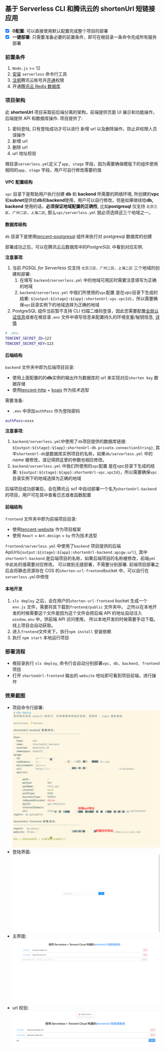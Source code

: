 ## 基于 Serverless CLI 和腾讯云的 shortenUrl 短链接应用

- [x] **0配置**: 可以直接使用默认配置完成整个项目的部署
- [x] **一键部署**: 只需要准备必要的前置条件，即可在根目录一条命令完成所有服务部署

### 前置条件

1. `Node.js` >= 12
2. [安装](https://cn.serverless.com/framework/docs-getting-started) `serverless` 命令行工具
3. [注册](https://cloud.tencent.com/register)腾讯云账号并[开通](https://cloud.tencent.com/document/product/1154/43006)权限
4. 开通[腾讯云 Redis 数据库](https://cloud.tencent.com/document/product/239/30821)

### 项目架构

此 **shortenUrl** 项目采取前后端分离的架构，前端提供页面 UI 展示和功能操作， 后端提供 API 和数据库操作. 项目提供了:

1. 密码登陆, 只有登陆成功才可以进行 新增 url 以及删除操作，防止非权限人员误操作
2. 新增 url
3. 删除 url
4. url 地址校验

根目录`serverless.yml`定义了`app, stage` 字段，因为需要确保模版下的组件使用相同的`app, stage` 字段，用户可自行修改需要的值

#### VPC 配置结构

`vpc` 目录下是帮助用户执行创建 **db** 和 **backend** 所需要的网络环境, 所创建的**vpc**和**subnet**提供给**db**和**backend**使用，用户可以自行修改，但是如果继续给**db, backend** 使用的话，**必须保证地域配置的正确性**, 比如**postgresql** 仅支持 `北京三区，广州二区，上海二区`, 那么`vpc/serverless.yml` 就必须选择这三个地域之一。

#### 数据库结构

`db` 目录下是使用[tencent-postgresql](https://github.com/serverless-components/tencent-postgresql) 组件来执行对 postgresql 数据库的创建

部署成功之后，可以在腾讯云云数据库中的*PostgreSQL* 中看到对应实例.

**注意事项**:

1. 当前 _PGSQL for Serverless_ 仅支持 `北京三区，广州二区，上海二区` 三个地域的创建和部署:
    1. 在填写 `backend/serverless.yml` 中的地域可用区时需要注意填写为正确的地域
    2. `backend/serverless.yml` 中我们所使用的`vpc`配置 是在*vpc*目录下生成的结果: `${output:${stage}:${app}:shortenUrl-vpc.vpcId}`，所以需要确保`vpc`目录实例下的地域选择为正确的地域
2. PostgreSQL 组件当前暂不支持 CLI 扫描二维码登录，因此您需要配置[全局认证信息](https://cn.serverless.com/framework/docs-commands-credentials)或者在根目录`.env` 文件中填写信息来配置持久的环境变量/秘钥信息, [详情](https://github.com/serverless-components/tencent-postgresql#4-%E8%B4%A6%E5%8F%B7%E9%85%8D%E7%BD%AE)

```bash
# .env
TENCENT_SECRET_ID=123
TENCENT_SECRET_KEY=123
```

#### 后端结构

`backend` 文件夹中即为后端项目目录:

-   使用上面配置的的**db**实例的输出作为数据库的 url 来实现对应`shorten key` 数据存储
-   使用[tencent-http](https://github.com/serverless-components/tencent-http) + [koajs](https://koajs.com/) 作为技术选型

需要准备:

-   `.env` 中添加`authPass` 作为登陆密码

```bash
authPass=xxxx
```

**注意事项**:

1. `backend/serverless.yml`中使用了`db`项目提供的数据库链接: `${output:${stage}:${app}:shortenUrl-db.private.connectionString}`, 其中`shortenUrl-db`是数据库实例项目的名称，如果`db/serverless.yml` 中的*name* 被修改，请记得把这里的参数也相应修改。
2. `backend/serverless.yml` 中我们所使用的`vpc`配置 是在*vpc*目录下生成的结果: `${output:${stage}:${app}:shortenUrl-vpc.vpcId}`，所以需要确保`vpc`目录实例下的地域选择为正确的地域

后端项目成功部署后，会在腾讯云 scf 中自动部署一个名为`shortenUrl-backend`的项目，用户可在其中查看日志或者函数配置

#### 前端结构

`frontend` 文件夹中即为前端项目目录:

-   使用[tencent-website](https://github.com/serverless-components/tencent-website) 作为项目框架
-   使用 `React` + `Ant.design` + `ky` 作为技术选型

`frontend/serverless.yml` 中使用了`backend` 项目提供的后端 ApiUrl`${output:${stage}:${app}:shortenUrl-backend.apigw.url}`, 其中`shortenUrl-backend` 是后端项目的名称，如果后端项目的名称被修改，前端`yml`中此处的值需要对应修改。 可以做到无缝部署，不需要分别部署.
前端项目部署之后会将静态资源存在 COS 的`shorten-url-frontend`bucket 中，可以自行在`serverless.yml`中修改

#### 本地开发

1. `sls deploy` 之后，会在用户的`shorten-url-frontend` bucket 生成一个 `env.js` 文件，需要将其下载到`frontend/public` 文件夹中。 之所以在本地开发的时候需要这个文件是因为这个文件会把后端 API 的地址自动注入`window.env` 中，供前端 API 访问使用， 所以本地开发的时候需要手动下载。 线上项目会自动获取。
2. 进入`frontend`文件夹下，执行`npm install` 安装依赖
3. 执行 `npm start` 本地运行项目

### 部署流程

-   根目录执行 `sls deploy`, 命令行会自动分别部署`vpc, db, backend, frontend` 项目
-   打开 `shortenUrl-frontend` 输出的 `website` 地址即可看到项目前端，进行操作

### 效果截图

-   项目命令行部署: ![](./assets/deployment.jpg)
-   登陆界面: ![](./assets/login.png)
-   主界面: ![](./assets/homepage.png)
-   url 校验: ![](./assets/invalidUrl.png)
